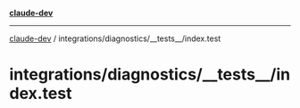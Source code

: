 [**claude-dev**](../../../../README.md)

***

[claude-dev](../../../../README.md) / integrations/diagnostics/\_\_tests\_\_/index.test

# integrations/diagnostics/\_\_tests\_\_/index.test
